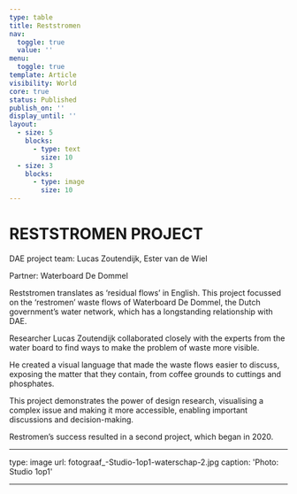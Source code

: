 ```yaml
---
type: table
title: Reststromen
nav:
  toggle: true
  value: ''
menu:
  toggle: true
template: Article
visibility: World
core: true
status: Published
publish_on: ''
display_until: ''
layout:
  - size: 5
    blocks:
      - type: text
        size: 10
  - size: 3
    blocks:
      - type: image
        size: 10
---
```


# RESTSTROMEN PROJECT
DAE project team: Lucas Zoutendijk, Ester van de Wiel

Partner: Waterboard De Dommel

Reststromen translates as ‘residual flows’ in English. This project focussed on the ‘restromen’ waste flows of Waterboard De Dommel, the Dutch government’s water network, which has a longstanding relationship with DAE.

Researcher Lucas Zoutendijk collaborated closely with the experts from the water board to find ways to make the problem of waste more visible.

He created a visual language that made the waste flows easier to discuss, exposing the matter that they contain, from coffee grounds to cuttings and phosphates.

This project demonstrates the power of design research, visualising a complex issue and making it more accessible, enabling important discussions and decision-making.

Restromen’s success resulted in a second project, which began in 2020.

---

type: image
url: fotograaf_-Studio-1op1-waterschap-2.jpg
caption: 'Photo: Studio 1op1'

---
